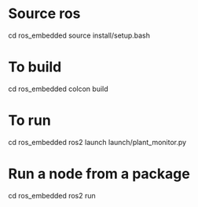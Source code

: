 # Source ros
cd ros_embedded 
source install/setup.bash

# To build 
cd ros_embedded
colcon build

# To run
cd ros_embedded
ros2 launch launch/plant_monitor.py

# Run a node from a package
cd ros_embedded
ros2 run <package> <node>





